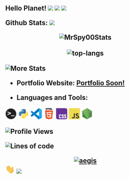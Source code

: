 <h2> Hello Planet!       <img src="https://emoji.slack-edge.com/T0172CCPGUW/party-blob/d7253707fa13e9ee.gif" width="30"/> <img src="https://media.giphy.com/media/VgCDAzcKvsR6OM0uWg/giphy.gif" width="50"> <img src="https://emoji.slack-edge.com/T0172CCPGUW/party-blob/d7253707fa13e9ee.gif" width="30"/>


**Github Stats:** <img src="https://media.giphy.com/media/iY8CRBdQXODJSCERIr/giphy.gif" width="50px">   <br /> <p align="center"> <img src="https://github-readme-stats.vercel.app/api?username=MrSpy00&theme=dark&show_icons=true" alt="MrSpy00Stats" /> <br /> <br /> <img src="https://github-readme-stats.vercel.app/api/top-langs/?username=MrSpy00&layout=compact&theme=dark" alt="top-langs" /> </p>
<p><img align="center" src="https://github-readme-streak-stats.herokuapp.com/?user=MrSpy00&theme=dark" alt="More Stats" /></p>


- **Portfolio Website:** [Portfolio Soon!]()

- **Languages and Tools:**

<code><img height="35rem" src="https://raw.githubusercontent.com/github/explore/80688e429a7d4ef2fca1e82350fe8e3517d3494d/topics/terminal/terminal.png"></code>
<code><img height="35rem" src="https://raw.githubusercontent.com/github/explore/80688e429a7d4ef2fca1e82350fe8e3517d3494d/topics/python/python.png"></code>
<code><img alt="Visual Studio Code" height="35rem" src="https://raw.githubusercontent.com/github/explore/80688e429a7d4ef2fca1e82350fe8e3517d3494d/topics/visual-studio-code/visual-studio-code.png" /></code>
<code><img alt="HTML5" height="35rem" src="https://raw.githubusercontent.com/github/explore/80688e429a7d4ef2fca1e82350fe8e3517d3494d/topics/html/html.png" /></code>
<code><img alt="CSS3" height="35rem" src="https://raw.githubusercontent.com/github/explore/80688e429a7d4ef2fca1e82350fe8e3517d3494d/topics/css/css.png" /></code>
<code><img height="35rem" src="https://raw.githubusercontent.com/github/explore/80688e429a7d4ef2fca1e82350fe8e3517d3494d/topics/javascript/javascript.png"></code>
<code><img height="35" src="https://raw.githubusercontent.com/github/explore/80688e429a7d4ef2fca1e82350fe8e3517d3494d/topics/nodejs/nodejs.png"></code>



![Profile Views](http://img.shields.io/badge/Profile%20Views-littlelittlelittle-black)

![Lines of code](https://img.shields.io/badge/From%20Hello%20World%20I%27ve%20Written-veryveryvery%20lines%20of%20code-black)


<div align="center">
<a href="https://buymeacoffee.com/aegissoft" target="_blank"><img src="https://cdn.buymeacoffee.com/buttons/v2/default-yellow.png" height="45" width="170" alt="aegis" /></a></div>



<img src="https://raw.githubusercontent.com/ABSphreak/ABSphreak/master/gifs/Hi.gif" width="30px">
<img src="https://user-images.githubusercontent.com/73097560/115834477-dbab4500-a447-11eb-908a-139a6edaec5c.gif">




